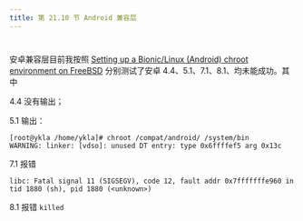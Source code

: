 ```yaml
---
title: 第 21.10 节 Android 兼容层
---
```

# 

安卓兼容层目前我按照 [Setting up a Bionic/Linux (Android) chroot environment on FreeBSD](https://forums.freebsd.org/threads/setting-up-a-bionic-linux-android-chroot-environment-on-freebsd.82768/) 分别测试了安卓 4.4、5.1、7.1、8.1、均未能成功。其中

4.4 没有输出；

5.1 输出：

```shell-session
[root@ykla /home/ykla]# chroot /compat/android/ /system/bin
WARNING: linker: [vdso]: unused DT entry: type 0x6ffffef5 arg 0x13c
```

7.1 报错
```shell-session
libc: Fatal signal 11 (SIGSEGV), code 12, fault addr 0x7fffffffe960 in tid 1880 (sh), pid 1880 (<unknown>)
```

8.1 报错 `killed`

